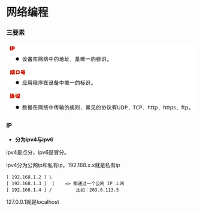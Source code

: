 # 网络编程

### 三要素

![image-20250531191635090](网络编程.assets/image-20250531191635090.png)

### IP

- **分为ipv4与ipv6**

ipv4是点分，ipv6是冒分。

ipv4分为公网ip和私有ip，192.168.x.x就是私有ip

```
[ 192.168.1.2 ] \
[ 192.168.1.3 ]  |    => 都通过一个公网 IP 上网
[ 192.168.1.4 ] /         比如：203.0.113.5
```

127.0.0.1就是localhost